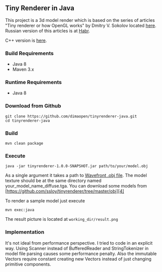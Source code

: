 ## Tiny Renderer in Java
This project is a 3d model render which is based on the series of articles "Tiny renderer or how OpenGL works"
 by Dmitry V. Sokolov located [here][1]. Russian version of this articles is at [Habr][5].

C++ version is [here][2].

### Build Requirements
* Java 8
* Maven 3.x

### Runtime Requirements
  * Java 8

### Download from Github
```
git clone https://github.com/dimaopen/tinyrenderer-java.git
cd tinyrenderer-java
```

### Build
`mvn clean package`

### Execute
```
java -jar tinyrenderer-1.0.0-SNAPSHOT.jar path/to/your/model.obj
```
As a single argument it takes a path to [Wavefront .obj file][3]. The model texture should be at the same directory
named your_model_name_diffuse.tga. You can download some models from
[https://github.com/ssloy/tinyrenderer/tree/master/obj][4]

To render a sample model just execute
```
mvn exec:java
```
The result picture is located at `working_dir/result.png`

### Implementation
It's not ideal from performance perspective. I tried to code in an explicit way. Using Scanner instead of
BufferedReader and StringTokenizer in model file parsing causes some performance penalty. Also the immutable Vectors
require constant creating new Vectors instead of just changing primitive components.

[1]: https://github.com/ssloy/tinyrenderer/wiki/Lesson-0:-getting-started "Brief course of computer graphic"
[2]: https://github.com/ssloy/tinyrenderer "C++ version"
[3]: https://en.wikipedia.org/wiki/Wavefront_.obj_file "Wavefront .obj file"
[4]: https://github.com/ssloy/tinyrenderer/tree/master/obj "Models"
[5]: https://habr.com/ru/post/248153/ "Краткий курс компьютерной графики: пишем упрощённый OpenGL своими руками"

